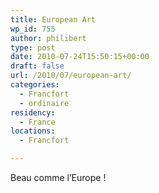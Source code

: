 ```yaml
---
title: European Art
wp_id: 755
author: philibert
type: post
date: 2010-07-24T15:50:15+00:00
draft: false
url: /2010/07/european-art/
categories:
  - Francfort
  - ordinaire
residency:
  - France
locations:
  - Francfort

---
```

Beau comme l&rsquo;Europe !

[<img src="/uploads/2010/07/p_2592_1936_C874BE10-1422-4AFF-9E0E-67217A83A967.jpeg" alt="" class="alignnone size-full" />][1]

 [1]: /uploads/2010/07/p_2592_1936_C874BE10-1422-4AFF-9E0E-67217A83A967.jpeg